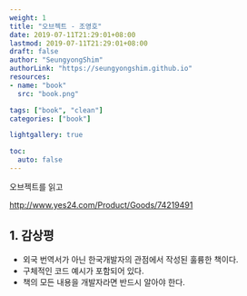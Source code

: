 ```yaml
---
weight: 1
title: "오브젝트 - 조영호"
date: 2019-07-11T21:29:01+08:00
lastmod: 2019-07-11T21:29:01+08:00
draft: false
author: "SeungyongShim"
authorLink: "https://seungyongshim.github.io"
resources:
- name: "book"
  src: "book.png"

tags: ["book", "clean"]
categories: ["book"]

lightgallery: true

toc:
  auto: false
---
```


오브젝트를 읽고   

<!--more-->
http://www.yes24.com/Product/Goods/74219491

## 1. 감상평

- 외국 번역서가 아닌 한국개발자의 관점에서 작성된 훌륭한 책이다. 
- 구체적인 코드 예시가 포함되어 있다. 
- 책의 모든 내용을 개발자라면 반드시 알아야 한다.
